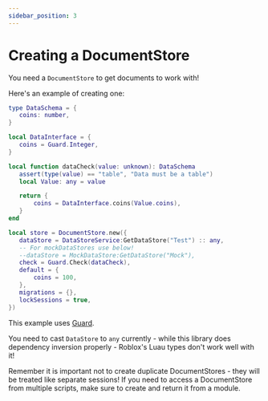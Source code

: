 ```yaml
---
sidebar_position: 3
---
```


# Creating a DocumentStore

You need a `DocumentStore` to get documents to work with!

Here's an example of creating one:

 ```lua
type DataSchema = {
    coins: number,
}

local DataInterface = {
    coins = Guard.Integer,
}

local function dataCheck(value: unknown): DataSchema
    assert(type(value) == "table", "Data must be a table")
    local Value: any = value

    return {
        coins = DataInterface.coins(Value.coins),
    }
end

local store = DocumentStore.new({
    dataStore = DataStoreService:GetDataStore("Test") :: any,
    -- For mockDataStores use below!
    --dataStore = MockDataStore:GetDataStore("Mock"),
    check = Guard.Check(dataCheck),
    default = {
        coins = 100,
    },
    migrations = {},
    lockSessions = true,
})
```

This example uses [Guard](https://util.redblox.dev/guard.html).

You need to cast `DataStore` to `any` currently - while this library does dependency inversion
properly - Roblox's Luau types don't work well with it!

Remember it is important not to create duplicate DocumentStores - they will
be treated like separate sessions! If you need to access a DocumentStore from
multiple scripts, make sure to create and return it from a module.

